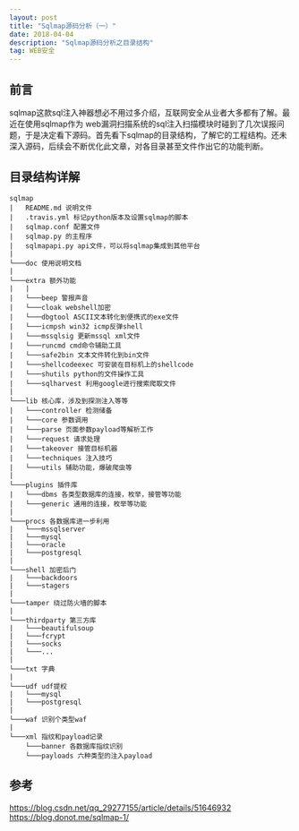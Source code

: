 ```yaml
---
layout: post
title: "Sqlmap源码分析（一）"
date: 2018-04-04
description: "Sqlmap源码分析之目录结构"
tag: WEB安全
---
```

## 前言
sqlmap这款sql注入神器想必不用过多介绍，互联网安全从业者大多都有了解。最近在使用sqlmap作为 web漏洞扫描系统的sql注入扫描模块时碰到了几次误报问题，于是决定看下源码。首先看下sqlmap的目录结构，了解它的工程结构。还未深入源码，后续会不断优化此文章，对各目录甚至文件作出它的功能判断。
## 目录结构详解
```
sqlmap
|	README.md 说明文件
|	.travis.yml 标记python版本及设置sqlmap的脚本
|	sqlmap.conf 配置文件
|	sqlmap.py 的主程序
|	sqlmapapi.py api文件，可以将sqlmap集成到其他平台
|
└───doc 使用说明文档
|
└───extra 额外功能
|	|
|	└───beep 警报声音
|	└───cloak webshell加密
|	└───dbgtool ASCII文本转化到便携式的exe文件
|	└───icmpsh win32 icmp反弹shell
|	└───mssqlsig 更新mssql xml文件
|	└───runcmd cmd命令辅助工具
|	└───safe2bin 文本文件转化到bin文件
|	└───shellcodeexec 可安装在目标机上的shellcode
|	└───shutils python的文件操作工具
|	└───sqlharvest 利用google进行搜索爬取文件
|
└───lib 核心库，涉及到探测注入等等
|	└───controller 检测储备
|	└───core 参数调用
|	└───parse 页面参数payload等解析工作
|	└───request 请求处理
|	└───takeover 接管目标机器
|	└───techniques 注入技巧
|	└───utils 辅助功能，爆破爬虫等
|
└───plugins 插件库
|	└───dbms 各类型数据库的连接，枚举，接管等功能
|	└───generic 通用的连接，枚举等功能
|	
└───procs 各数据库进一步利用
|	└───mssqlserver
|	└───mysql
|	└───oracle
|	└───postgresql
|
└───shell 加密后门
|	└───backdoors
|	└───stagers
|
└───tamper 绕过防火墙的脚本
|
└───thirdparty 第三方库
|	└───beautifulsoup
|	└───fcrypt
|	└───socks
|	└───...
|
└───txt 字典
|	
└───udf udf提权
|	└───mysql
|	└───postgresql
|
└───waf 识别个类型waf
|
└───xml 指纹和payload记录
	└───banner 各数据库指纹识别
	└───payloads 六种类型的注入payload

```
## 参考
https://blog.csdn.net/qq_29277155/article/details/51646932  
https://blog.donot.me/sqlmap-1/